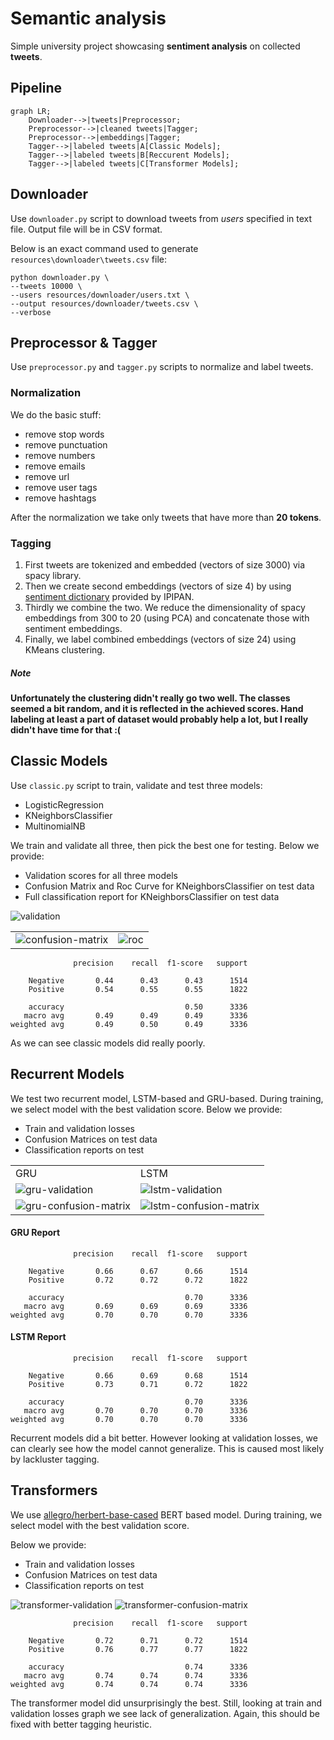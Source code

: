 # Semantic analysis
Simple university project showcasing **sentiment analysis** on collected **tweets**.


## Pipeline

```mermaid
graph LR;
    Downloader-->|tweets|Preprocessor;
    Preprocessor-->|cleaned tweets|Tagger;
    Preprocessor-->|embeddings|Tagger;
    Tagger-->|labeled tweets|A[Classic Models];
    Tagger-->|labeled tweets|B[Reccurent Models];
    Tagger-->|labeled tweets|C[Transformer Models];
```


## Downloader

Use `downloader.py` script to download tweets from *users* specified in text file. Output file will be in CSV format.

Below is an exact command used to generate `resources\downloader\tweets.csv` file:

```shell
python downloader.py \
--tweets 10000 \
--users resources/downloader/users.txt \
--output resources/downloader/tweets.csv \
--verbose
```

## Preprocessor & Tagger

Use `preprocessor.py` and `tagger.py` scripts to normalize and label tweets. 

### Normalization
We do the basic stuff:
- remove stop words
- remove punctuation
- remove numbers
- remove emails
- remove url
- remove user tags
- remove hashtags

After the normalization we take only tweets that have more than **20 tokens**.

### Tagging

1. First tweets are tokenized and embedded (vectors of size 3000) via spacy library.
2. Then we create second embeddings (vectors of size 4) by using [sentiment dictionary](http://zil.ipipan.waw.pl/SlownikWydzwieku) provided by IPIPAN. 
3. Thirdly we combine the two. We reduce the dimensionality of spacy embeddings from 300 to 20 (using PCA) and concatenate those with sentiment embeddings.
4. Finally, we label combined embeddings (vectors of size 24) using KMeans clustering.

##### Note

**Unfortunately the clustering didn't really go two well. The classes seemed a bit random, and it is reflected in the achieved scores. 
Hand labeling at least a part of dataset would probably help a lot, but I really didn't have time for that :(**


## Classic Models

Use `classic.py` script to train, validate and test three models:
- LogisticRegression
- KNeighborsClassifier
- MultinomialNB

We train and validate all three, then pick the best one for testing. Below we provide:
- Validation scores for all three models
- Confusion Matrix and Roc Curve for KNeighborsClassifier on test data
- Full classification report for KNeighborsClassifier on test data


<img src="./resources/classic/validation.png" alt="validation">

<table>
 <tr>
    <td><img src="./resources/classic/confusion-matrix.png" alt="confusion-matrix"></td>
    <td><img src="./resources/classic/roc.png" alt="roc"></td>
 </tr>
</table>

```
              precision    recall  f1-score   support

    Negative       0.44      0.43      0.43      1514
    Positive       0.54      0.55      0.55      1822

    accuracy                           0.50      3336
   macro avg       0.49      0.49      0.49      3336
weighted avg       0.49      0.50      0.49      3336
```

As we can see classic models did really poorly.

## Recurrent Models

We test two recurrent model, LSTM-based and GRU-based. During training, we select model with the best validation score. 
Below we provide:
- Train and validation losses
- Confusion Matrices on test data
- Classification reports on test 



<table>
 <tr>
    <td>GRU</td>
    <td>LSTM</td>
 </tr>
 <tr>
    <td><img src="./resources/recurrent/gru/validation.png" alt="gru-validation"></td>
    <td><img src="./resources/recurrent/lstm/validation.png" alt="lstm-validation"></td>
 </tr>
 <tr>
    <td><img src="./resources/recurrent/gru/confusion-matrix.png" alt="gru-confusion-matrix"></td>
    <td><img src="./resources/recurrent/lstm/confusion-matrix.png" alt="lstm-confusion-matrix"></td>
 </tr>
</table>


#### GRU Report
```
              precision    recall  f1-score   support

    Negative       0.66      0.67      0.66      1514
    Positive       0.72      0.72      0.72      1822

    accuracy                           0.70      3336
   macro avg       0.69      0.69      0.69      3336
weighted avg       0.70      0.70      0.70      3336
```

#### LSTM Report
```
              precision    recall  f1-score   support

    Negative       0.66      0.69      0.68      1514
    Positive       0.73      0.71      0.72      1822

    accuracy                           0.70      3336
   macro avg       0.70      0.70      0.70      3336
weighted avg       0.70      0.70      0.70      3336
```


Recurrent models did a bit better. 
However looking at validation losses, we can clearly see how the model cannot generalize.
This is caused most likely by lackluster tagging.

## Transformers

We use [allegro/herbert-base-cased](https://huggingface.co/allegro/herbert-base-cased) BERT based model. 
During training, we select model with the best validation score.

Below we provide:
- Train and validation losses
- Confusion Matrices on test data
- Classification reports on test 

<img src="./resources/transformer/validation.png" alt="transformer-validation">
<img src="./resources/transformer/confusion_matrix.png" alt="transformer-confusion-matrix">

```
              precision    recall  f1-score   support

    Negative       0.72      0.71      0.72      1514
    Positive       0.76      0.77      0.77      1822

    accuracy                           0.74      3336
   macro avg       0.74      0.74      0.74      3336
weighted avg       0.74      0.74      0.74      3336
```

The transformer model did unsurprisingly the best. Still, looking at train and validation losses graph we see lack of generalization.
Again, this should be fixed with better tagging heuristic.